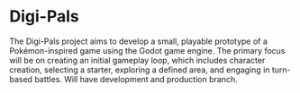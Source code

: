 # Digi-Pals
The Digi-Pals project aims to develop a small, playable prototype of a Pokémon-inspired game using the Godot game engine. The primary focus will be on creating an initial gameplay loop, which includes character creation, selecting a starter, exploring a defined area, and engaging in turn-based battles. Will have development and production branch.
